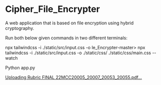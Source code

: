 # Cipher_File_Encrypter
A web application that is based on file encryption using hybrid cryptography.

Run both below given commands in two different terminals:

npx tailwindcss -i ./static/src/input.css -o le_Encrypter-master> npx tailwindcss -i ./static/src/input.css -o ./static/css/
./static/css/main.css --watch

Python app.py


[Uploading Rubric FINAL 22MCC20005_20007_20053_20055.pdf…]()

